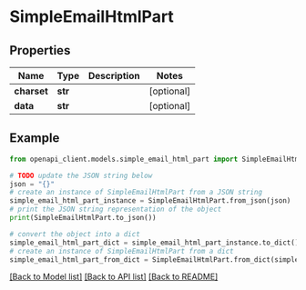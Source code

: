 # SimpleEmailHtmlPart


## Properties

Name | Type | Description | Notes
------------ | ------------- | ------------- | -------------
**charset** | **str** |  | [optional] 
**data** | **str** |  | [optional] 

## Example

```python
from openapi_client.models.simple_email_html_part import SimpleEmailHtmlPart

# TODO update the JSON string below
json = "{}"
# create an instance of SimpleEmailHtmlPart from a JSON string
simple_email_html_part_instance = SimpleEmailHtmlPart.from_json(json)
# print the JSON string representation of the object
print(SimpleEmailHtmlPart.to_json())

# convert the object into a dict
simple_email_html_part_dict = simple_email_html_part_instance.to_dict()
# create an instance of SimpleEmailHtmlPart from a dict
simple_email_html_part_from_dict = SimpleEmailHtmlPart.from_dict(simple_email_html_part_dict)
```
[[Back to Model list]](../README.md#documentation-for-models) [[Back to API list]](../README.md#documentation-for-api-endpoints) [[Back to README]](../README.md)


